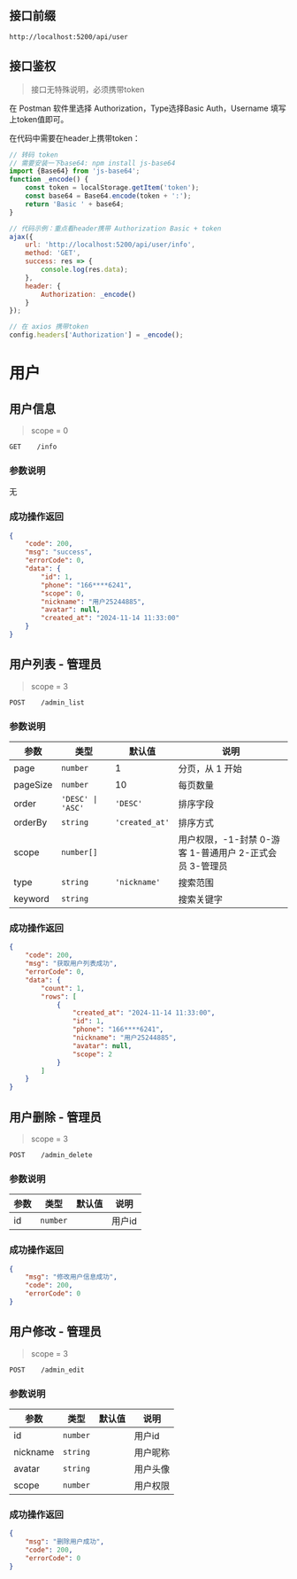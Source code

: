 ## 接口前缀

```shell
http://localhost:5200/api/user
```

## 接口鉴权

> 接口无特殊说明，必须携带token

在 Postman 软件里选择 Authorization，Type选择Basic Auth，Username 填写上token值即可。

在代码中需要在header上携带token：

```js
// 转码 token
// 需要安装一下base64: npm install js-base64
import {Base64} from 'js-base64';
function _encode() {
    const token = localStorage.getItem('token');
    const base64 = Base64.encode(token + ':');
    return 'Basic ' + base64;
}

// 代码示例：重点看header携带 Authorization Basic + token
ajax({
    url: 'http://localhost:5200/api/user/info',
    method: 'GET',
    success: res => {
        console.log(res.data);
    },
    header: {
        Authorization: _encode()
    }
});

// 在 axios 携带token
config.headers['Authorization'] = _encode();
```

# 用户

## 用户信息

> scope = 0

```
GET    /info
```

### 参数说明

无

### 成功操作返回

```json
{
    "code": 200,
    "msg": "success",
    "errorCode": 0,
    "data": {
        "id": 1,
        "phone": "166****6241",
        "scope": 0,
        "nickname": "用户25244885",
        "avatar": null,
        "created_at": "2024-11-14 11:33:00"
    }
}
```

## 用户列表 - 管理员

> scope = 3

```
POST    /admin_list
```

### 参数说明

| 参数     | 类型              | 默认值         | 说明                                                    |
| -------- | ----------------- | -------------- | ------------------------------------------------------- |
| page     | `number`          | 1              | 分页，从 1 开始                                         |
| pageSize | `number`          | 10             | 每页数量                                                |
| order    | `'DESC' \| 'ASC'` | `'DESC'`       | 排序字段                                                |
| orderBy  | `string`          | `'created_at'` | 排序方式                                                |
| scope    | `number[]`        |                | 用户权限，-1-封禁 0-游客 1-普通用户 2-正式会员 3-管理员 |
| type     | `string`          | `'nickname'`   | 搜索范围                                                |
| keyword  | `string`          |                | 搜索关键字                                              |

### 成功操作返回

```json
{
    "code": 200,
    "msg": "获取用户列表成功",
    "errorCode": 0,
    "data": {
        "count": 1,
        "rows": [
            {
                "created_at": "2024-11-14 11:33:00",
                "id": 1,
                "phone": "166****6241",
                "nickname": "用户25244885",
                "avatar": null,
                "scope": 2
            }
        ]
    }
}
```

## 用户删除 - 管理员

> scope = 3

```
POST    /admin_delete
```

### 参数说明

| 参数 | 类型     | 默认值 | 说明   |
| ---- | -------- | ------ | ------ |
| id   | `number` |        | 用户id |

### 成功操作返回

```json
{
    "msg": "修改用户信息成功",
    "code": 200,
    "errorCode": 0
}
```

## 用户修改 - 管理员

> scope = 3

```
POST    /admin_edit
```

### 参数说明

| 参数     | 类型     | 默认值 | 说明     |
| -------- | -------- | ------ | -------- |
| id       | `number` |        | 用户id   |
| nickname | `string` |        | 用户昵称 |
| avatar   | `string` |        | 用户头像 |
| scope    | `number` |        | 用户权限 |

### 成功操作返回

```json
{
    "msg": "删除用户成功",
    "code": 200,
    "errorCode": 0
}
```
